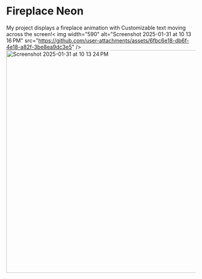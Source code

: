 # Fireplace Neon
My project displays a fireplace animation with Customizable text moving across the screen!<
img width="590" alt="Screenshot 2025-01-31 at 10 13 16 PM" src="https://github.com/user-attachments/assets/6fbc6e18-db6f-4e18-a82f-3be8ea9dc3e5" />
<img width="593" alt="Screenshot 2025-01-31 at 10 13 24 PM" src="https://github.com/user-attachments/assets/28a22623-0282-4a96-9ab2-2be3f76c6ab3" />
